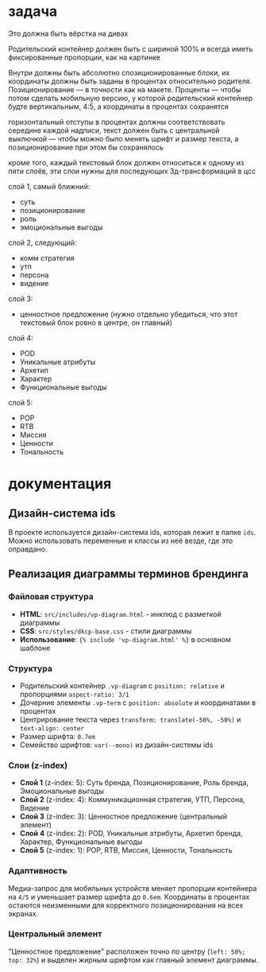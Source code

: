 # задача

Это должна быть вёрстка на дивах

Родительский контейнер должен быть с шириной 100% и всегда иметь фиксированные пропорции, как на картинке

Внутри должны быть абсолютно спозиционированные блоки, их координаты должны быть заданы в процентах относительно родителя. Позиционирование — в точности как на макете. Проценты — чтобы потом сделать мобильную версию, у которой родительский контейнер будте вертикальным, 4:5, а координаты в процентах сохранятся

горизонтальный отступы в процентах должны соответствовать середине каждой надписи, текст должен быть с центральной выключкой — чтобы можно было менять шрифт и размер текста, а позиционирование при этом бы сохранялось

кроме того, каждый текстовый блок должен относиться к одному из пяти слоёв, эти слои нужны для последующих 3д-трансформаций в цсс

слой 1, самый ближний:
- суть
- позиционирование
- роль
- эмоциональные выгоды

слой 2, следующий:
- комм стратегия
- утп
- персона
- видение

слой 3:
- ценностное предложение
(нужно отдельно убедиться, что этот текстовый блок ровно в центре, он главный)

слой 4:
- POD
- Уникальные атрибуты
- Архетип
- Характер
- Функциональные выгоды

слой 5:
- POP
- RTB
- Миссия
- Ценности
- Тональность

# документация

## Дизайн-система ids

В проекте используется дизайн-система ids, которая лежит в папке `ids`. Можно использовать переменные и классы из неё везде, где это оправдано.

## Реализация диаграммы терминов брендинга

### Файловая структура

- **HTML**: `src/includes/vp-diagram.html` - инклюд с разметкой диаграммы
- **CSS**: `src/styles/dkcp-base.css` - стили диаграммы
- **Использование**: `{% include 'vp-diagram.html' %}` в основном шаблоне

### Структура

- Родительский контейнер `.vp-diagram` с `position: relative` и пропорциями `aspect-ratio: 3/1`
- Дочерние элементы `.vp-term` с `position: absolute` и координатами в процентах
- Центрирование текста через `transform: translate(-50%, -50%)` и `text-align: center`
- Размер шрифта: `0.7em`
- Семейство шрифтов: `var(--mono)` из дизайн-системы ids

### Слои (z-index)

- **Слой 1** (z-index: 5): Суть бренда, Позиционирование, Роль бренда, Эмоциональные выгоды
- **Слой 2** (z-index: 4): Коммуникационная стратегия, УТП, Персона, Видение
- **Слой 3** (z-index: 3): Ценностное предложение (центральный элемент)
- **Слой 4** (z-index: 2): POD, Уникальные атрибуты, Архетип бренда, Характер, Функциональные выгоды
- **Слой 5** (z-index: 1): POP, RTB, Миссия, Ценности, Тональность

### Адаптивность

Медиа-запрос для мобильных устройств меняет пропорции контейнера на `4/5` и уменьшает размер шрифта до `0.6em`. Координаты в процентах остаются неизменными для корректного позиционирования на всех экранах.

### Центральный элемент

"Ценностное предложение" расположен точно по центру (`left: 50%; top: 32%`) и выделен жирным шрифтом как главный элемент диаграммы.

